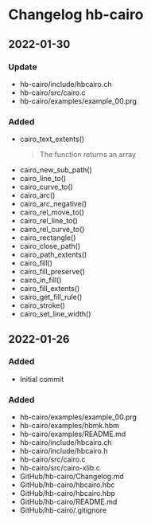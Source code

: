 [//]: # ( All notable changes to this project will be documented in this file. )
[//]: # ( Encoding: UTF-8 No BOM )
[//]: # ( ## 2022-01-26   ### Changed   ### Fixed   ### Added   ### Removed   ### Update )
[//]: # ( Entries may not always be in chronological/commit order. )
[//]: # ( Others according to Markdown specifications. )

# Changelog hb-cairo

## 2022-01-30

### Update

   - hb-cairo/include/hbcairo.ch
   - hb-cairo/src/cairo.c
   - hb-cairo/examples/example_00.prg

### Added

   - cairo_text_extents()
      > The function returns an array
   - cairo_new_sub_path()
   - cairo_line_to()
   - cairo_curve_to()
   - cairo_arc()
   - cairo_arc_negative()
   - cairo_rel_move_to()
   - cairo_rel_line_to()
   - cairo_rel_curve_to()
   - cairo_rectangle()
   - cairo_close_path()
   - cairo_path_extents()
   - cairo_fill()
   - cairo_fill_preserve()
   - cairo_in_fill()
   - cairo_fill_extents()
   - cairo_get_fill_rule()
   - cairo_stroke()
   - cairo_set_line_width()

## 2022-01-26

### Added

   - Initial commit

### Added

   - hb-cairo/examples/example_00.prg
   - hb-cairo/examples/hbmk.hbm
   - hb-cairo/examples/README.md
   - hb-cairo/include/hbcairo.ch
   - hb-cairo/include/hbcairo.h
   - hb-cairo/src/cairo.c
   - hb-cairo/src/cairo-xlib.c
   - GitHub/hb-cairo/Changelog.md
   - GitHub/hb-cairo/hbcairo.hbc
   - GitHub/hb-cairo/hbcairo.hbp
   - GitHub/hb-cairo/README.md
   - GitHub/hb-cairo/.gitignore